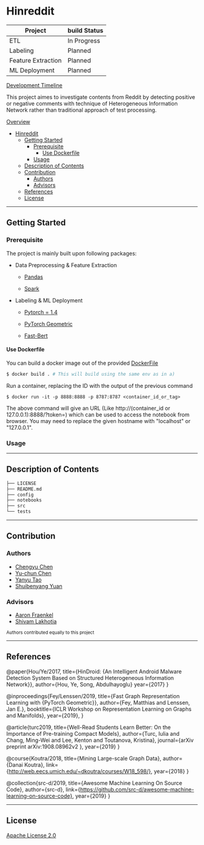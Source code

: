 # Hinreddit

Project|build Status
---|---
ETL | In Progress
Labeling | Planned
Feature Extraction| Planned
ML Deployment | Planned

[Development Timeline](./writeups/DEVTIMELINE.md)

This project aimes to investigate contents from Reddit by detecting positive or negative comments with technique of Heterogeneous Information Network rather than traditional approach of test processing.

[Overview](./writeups/OVERVIEW.md)

- [Hinreddit](#hinreddit)
  - [Getting Started](#getting-started)
    - [Prerequisite](#prerequisite)
      - [Use Dockerfile](#use-dockerfile)
    - [Usage](#usage)
  - [Description of Contents](#description-of-contents)
  - [Contribution](#contribution)
    - [Authors](#authors)
    - [Advisors](#advisors)
  - [References](#references)
  - [License](#license)

----

## Getting Started

### Prerequisite

The project is mainly built upon following packages:

- Data Preprocessing & Feature Extraction

  - [Pandas](https://pandas.pydata.org/)

  - [Spark](https://spark.apache.org/)

- Labeling & ML Deployment

  - [Pytorch = 1.4](https://pytorch.org/)
  
  - [PyTorch Geometric](https://github.com/rusty1s/pytorch_geometric)

  - [Fast-Bert](https://github.com/kaushaltrivedi/fast-bert)

#### Use Dockerfile

  You can build a docker image out of the provided [DockerFile](Dockerfile)

  ```bash
  $ docker build . # This will build using the same env as in a)
  ```

  Run a container, replacing the ID with the output of the previous command

  ```
  $ docker run -it -p 8888:8888 -p 8787:8787 <container_id_or_tag>
  ```
  
  The above command will give an URL (Like http://(container_id or 127.0.0.1):8888/?token=<sometoken>) which can be used to access the notebook from browser. You may need to replace the given hostname with "localhost" or "127.0.0.1".

### Usage

<!-- TODO --> 

----

## Description of Contents

``` bash
├── LICENSE
├── README.md
├── config
├── notebooks
├── src
└── tests
```

----

## Contribution

### Authors

- [Chengyu Chen](https://github.com/anniechen0127)
- [Yu-chun Chen](https://github.com/yuc330)
- [Yanyu Tao](https://github.com/lilytaoyy)
- [Shuibenyang Yuan](https://github.com/shy166)

### Advisors

- [Aaron Fraenkel](https://afraenkel.github.io/)
- [Shivam Lakhotia](https://github.com/shivamlakhotia)

<sup>Authors contributed equally to this project</sup>

----

## References

  @paper{Hou/Ye/2017,
    title={HinDroid: {An Intelligent Android Malware Detection System Based on Structured Heterogeneous Information Network}},
    author={Hou, Ye, Song, Abdulhayoglu}
    year={2017}
  }
  
  @inproceedings{Fey/Lenssen/2019,
    title={Fast Graph Representation Learning with {PyTorch Geometric}},
    author={Fey, Matthias and Lenssen, Jan E.},
    booktitle={ICLR Workshop on Representation Learning on Graphs and Manifolds},
    year={2019},
  }

  @article{turc2019,
    title={Well-Read Students Learn Better: On the Importance of Pre-training Compact Models},
    author={Turc, Iulia and Chang, Ming-Wei and Lee, Kenton and Toutanova, Kristina},
    journal={arXiv preprint arXiv:1908.08962v2 },
    year={2019}
  }

  @course{Koutra/2018,
    title={Mining Large-scale Graph Data},
    author={Danai Koutra},
    link={http://web.eecs.umich.edu/~dkoutra/courses/W18_598/},
    year={2018}
  }

  @collection{src-d/2019,
    title={Awesome Machine Learning On Source Code},
    author={src-d},
    link={https://github.com/src-d/awesome-machine-learning-on-source-code},
    year={2019}
  }

----

## License

[Apache License 2.0](LICENSE)